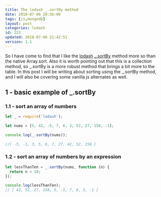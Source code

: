 ```yaml
---
title: The lodash _.sortBy method
date: 2018-07-06 20:56:00
tags: [js,mongodb]
layout: post
categories: lodash
id: 223
updated: 2018-07-06 21:42:51
version: 1.1
---
```


So I have come to find that I like the [lodash](https://lodash.com/) [\_.sortBy](https://lodash.com/docs/4.17.10#sortBy) method more so than the native Array.sort. Also it is worth pointing out that this is a collection method, so \_.sortBy is a more robust method that brings a bit more to the table. In this post I will be writing about sorting using the \_.sortBy method, and I will also be covering some vanilla js alternates as well.

<!-- more -->


## 1 - basic example of \_.sortBy


### 1.1 - sort an array of numbers

```js
let _ = require('lodash');
 
let nums = [5, 42, -5, 7, 6, 3, 52, 27, 158, -1];
 
console.log(_.sortBy(nums));
 
//[ -5, -1, 3, 5, 6, 7, 27, 42, 52, 158 ]
```

### 1.2 - sort an array of numbers by an expression

```js
let lessThanTen = _.sortBy(nums, function (n) {
  return n < 10;
});
 
console.log(lessThanTen);
// [ 42, 52, 27, 158, 5, -5, 7, 6, 3, -1 ]
```